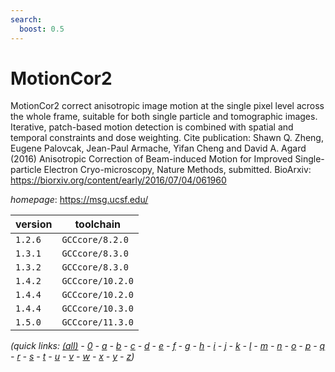 ```yaml
---
search:
  boost: 0.5
---
```

# MotionCor2

MotionCor2 correct anisotropic image motion at the single pixel level across the whole frame, suitable for both single particle and tomographic images. Iterative, patch-based motion detection is combined with spatial and temporal constraints and dose weighting.  Cite publication: Shawn Q. Zheng, Eugene Palovcak, Jean-Paul Armache, Yifan Cheng and David A. Agard (2016) Anisotropic Correction of Beam-induced Motion for Improved Single-particle Electron Cryo-microscopy, Nature Methods, submitted. BioArxiv: https://biorxiv.org/content/early/2016/07/04/061960

*homepage*: <https://msg.ucsf.edu/>

version | toolchain
--------|----------
``1.2.6`` | ``GCCcore/8.2.0``
``1.3.1`` | ``GCCcore/8.3.0``
``1.3.2`` | ``GCCcore/8.3.0``
``1.4.2`` | ``GCCcore/10.2.0``
``1.4.4`` | ``GCCcore/10.2.0``
``1.4.4`` | ``GCCcore/10.3.0``
``1.5.0`` | ``GCCcore/11.3.0``


*(quick links: [(all)](../index.md) - [0](../0/index.md) - [a](../a/index.md) - [b](../b/index.md) - [c](../c/index.md) - [d](../d/index.md) - [e](../e/index.md) - [f](../f/index.md) - [g](../g/index.md) - [h](../h/index.md) - [i](../i/index.md) - [j](../j/index.md) - [k](../k/index.md) - [l](../l/index.md) - [m](../m/index.md) - [n](../n/index.md) - [o](../o/index.md) - [p](../p/index.md) - [q](../q/index.md) - [r](../r/index.md) - [s](../s/index.md) - [t](../t/index.md) - [u](../u/index.md) - [v](../v/index.md) - [w](../w/index.md) - [x](../x/index.md) - [y](../y/index.md) - [z](../z/index.md))*

